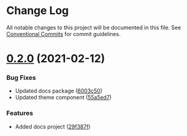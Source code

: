 # Change Log

All notable changes to this project will be documented in this file.
See [Conventional Commits](https://conventionalcommits.org) for commit guidelines.

# [0.2.0](https://github.com/qualipsolutions/snapdev-ui/compare/@snapdev-ui/docs@0.1.1...@snapdev-ui/docs@0.2.0) (2021-02-12)


### Bug Fixes

* Updated docs package ([6003c50](https://github.com/qualipsolutions/snapdev-ui/commit/6003c50d3ebbcdfea4d460a0c73789dd81ec9adf))
* Updated theme component ([55a5ed7](https://github.com/qualipsolutions/snapdev-ui/commit/55a5ed7d5b418e62bde86b7cc088fd7bd901a10b))


### Features

* Added docs project ([29f387f](https://github.com/qualipsolutions/snapdev-ui/commit/29f387fe6b410f20a0e75bccd92396e352820c17))
